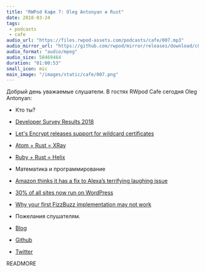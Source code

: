 ```yaml
---
title: "RWPod Кафе 7: Oleg Antonyan и Rust"
date: 2018-03-24
tags:
 - podcasts
 - cafe
audio_url: "https://files.rwpod-assets.com/podcasts/cafe/007.mp3"
audio_mirror_url: "https://github.com/rwpod/mirror/releases/download/c007/007.mp3"
audio_format: "audio/mpeg"
audio_size: 58469464
duration: "01:00:53"
small_icon: mic
main_image: "/images/static/cafe/007.png"
---
```


Добрый день уважаемые слушатели. В гостях RWpod Cafe сегодня Oleg Antonyan:

 - Кто ты?
 - [Developer Survey Results 2018](https://insights.stackoverflow.com/survey/2018/)
 - [Let's Encrypt releases support for wildcard certificates](https://community.letsencrypt.org/t/acme-v2-and-wildcard-certificate-support-is-live/55579)
 - [Atom + Rust = XRay](https://github.com/atom/xray)
 - [Ruby + Rust = Helix](https://usehelix.com/)
 - Математика и программирование
 - [Amazon thinks it has a fix to Alexa’s terrifying laughing issue](https://www.recode.net/2018/3/7/17093808/alexa-laughing-amazon-solution-fix)
 - [30% of all sites now run on WordPress](https://thenextweb.com/dd/2018/03/05/30-of-the-web-now-runs-on-wordpress/)
 - [Why your first FizzBuzz implementation may not work](https://chrismorgan.info/blog/rust-fizzbuzz.html)
 - Пожелания слушателям.

 - [Blog](http://undefined-reference.org/)
 - [Github](https://github.com/olegantonyan)
 - [Twitter](https://twitter.com/oleg_antonyan)

READMORE
